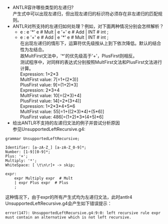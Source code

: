 * ANTLR容许哪些类型的左递归?  
产生式中可以出现左递归，但出现左递归的标识符必须存在非左递归的匹配规则。  
* ANTLR对所支持的左递归如何处理？例如，对下面两种情况分别会怎样解析？  
	* e : e '\*' e # Mult | e '+' e # Add | INT # int ;  
	* e : e '+' e # Add | e '\*' e # Mult | INT # int ;  
在出现左递归的情形下，运算符优先级按从上到下依次降低。默认的结合性为左结合。  
故MultFirst文法中，'\*'的优先级高于'+'，PlusFirst则相反。  
测试程序中，对同样的表达式分别按照MultFirst文法和PlusFirst文法进行计算。  
Expression: 1+2\*3  
MultFirst value: 7[=1+(2\*3)]  
PlusFirst value: 9[=(1+2)\*3]  
Expression: 2\*3+4  
MultFirst value: 10[=(2\*3)+4]  
PlusFirst value: 14[=2\*(3+4)]  
Expression: 1+2\*3\*4+5\*6  
MultFirst value: 55[=1+((2\*3)\*4)+(5\*6)]  
PlusFirst value: 486[=(1+2)\*3\*(4+5)\*6]  
* 给出ANTLR不支持的左递归文法的例子并尝试分析原因  
参见UnsupportedLeftRecursive.g4:  
```
grammar UnsupportedLeftRecursive;

Identifier: [a-zA-Z_] [a-zA-Z_0-9]*;
Number: [1-9][0-9]*;
Plus: '+';
Multiply: '*';
WhiteSpace: [ \t\n\r]+ -> skip;

expr:
	expr Multiply expr  # Mult
	| expr Plus expr  # Plus
	;
```

这种情况下，由于expr的所有产生式均为左递归文法，此时antlr4 UnsupportedLeftRecursive.g4会产生如下错误提示：  

```error(147): UnsupportedLeftRecursive.g4:9:0: left recursive rule expr must contain an alternative which is not left recursive.```
